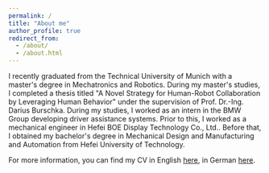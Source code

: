 ```yaml
---
permalink: /
title: "About me"
author_profile: true
redirect_from: 
  - /about/
  - /about.html
---
```


I recently graduated from the Technical University of Munich with a master's degree in Mechatronics and Robotics. During my master's studies, I completed a thesis titled "A Novel Strategy for Human-Robot Collaboration by Leveraging Human Behavior" under the supervision of Prof. Dr.-Ing. Darius Burschka. During my studies, I worked as an intern in the BMW Group developing driver assistance systems. Prior to this, I worked as a mechanical engineer in Hefei BOE Display Technology Co., Ltd.. Before that, I obtained my bachelor's degree in Mechanical Design and Manufacturing and Automation from Hefei University of Technology.

For more information, you can find my CV in English [here](../assets/EN_CV_XiaoyangLiu.pdf), in German [here](../assets/DE_CV_XiaoyangLiu.pdf).


